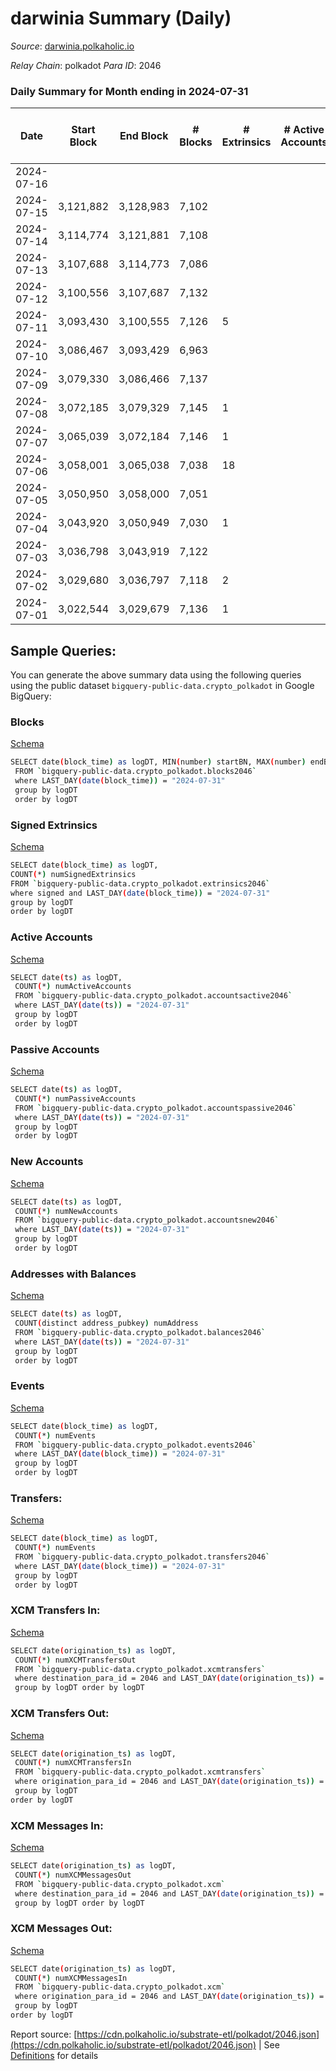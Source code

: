 # darwinia Summary (Daily)

_Source_: [darwinia.polkaholic.io](https://darwinia.polkaholic.io)

*Relay Chain*: polkadot
*Para ID*: 2046



### Daily Summary for Month ending in 2024-07-31


| Date    | Start Block | End Block | # Blocks | # Extrinsics | # Active Accounts | # Passive Accounts | # New Accounts | # Addresses | # Events  | # Transfers ($USD) | # XCM Transfers In ($USD) | # XCM Transfers Out ($USD) | # XCM In | # XCM Out | Issues |
|---------|-------------|-----------|----------|--------------|-------------------|--------------------|----------------|-------------|-----------|--------------------|---------------------------|----------------------------|----------|-----------|--------|
| 2024-07-16 |  |  |  |  |  |  |  |  |  |   |   |   |  |  |  |
| 2024-07-15 | 3,121,882 | 3,128,983 | 7,102 |  |  |  |  | 1,227 | 19,926 | 174  |   |   |  |  |  |
| 2024-07-14 | 3,114,774 | 3,121,881 | 7,108 |  |  |  |  | 1,227 | 19,754 | 158  |   |   |  |  |  |
| 2024-07-13 | 3,107,688 | 3,114,773 | 7,086 |  |  |  |  | 1,227 | 20,192 | 203  |   |   |  |  |  |
| 2024-07-12 | 3,100,556 | 3,107,687 | 7,132 |  |  |  |  | 1,226 | 21,157 | 177  |   |   |  |  |  |
| 2024-07-11 | 3,093,430 | 3,100,555 | 7,126 | 5 |  |  |  | 1,224 | 21,659 | 187  |   |   |  |  |  |
| 2024-07-10 | 3,086,467 | 3,093,429 | 6,963 |  |  |  |  | 1,223 | 19,899 | 181  |   |   |  |  |  |
| 2024-07-09 | 3,079,330 | 3,086,466 | 7,137 |  |  |  |  |  | 22,203 | 189  |   |   |  |  |  |
| 2024-07-08 | 3,072,185 | 3,079,329 | 7,145 | 1 |  |  |  |  | 20,592 | 239  |   |   |  |  |  |
| 2024-07-07 | 3,065,039 | 3,072,184 | 7,146 | 1 |  |  |  |  | 19,828 | 167  |   |   |  |  |  |
| 2024-07-06 | 3,058,001 | 3,065,038 | 7,038 | 18 |  |  |  |  | 20,234 | 270  |   |   |  |  |  |
| 2024-07-05 | 3,050,950 | 3,058,000 | 7,051 |  |  |  |  |  | 19,770 | 167  |   |   |  |  |  |
| 2024-07-04 | 3,043,920 | 3,050,949 | 7,030 | 1 |  |  |  |  | 19,167 | 191  |   |   |  |  |  |
| 2024-07-03 | 3,036,798 | 3,043,919 | 7,122 |  |  |  |  |  | 20,741 | 175  |   |   |  |  |  |
| 2024-07-02 | 3,029,680 | 3,036,797 | 7,118 | 2 |  |  |  |  | 21,100 | 163  |   |   |  |  |  |
| 2024-07-01 | 3,022,544 | 3,029,679 | 7,136 | 1 |  |  |  |  | 20,999 | 224  |   |   |  |  |  |

## Sample Queries:
You can generate the above summary data using the following queries using the public dataset `bigquery-public-data.crypto_polkadot` in Google BigQuery:


### Blocks 

[Schema](https://github.com/colorfulnotion/substrate-etl/blob/main/schema/blocks.json)

```bash
SELECT date(block_time) as logDT, MIN(number) startBN, MAX(number) endBN, COUNT(*) numBlocks 
 FROM `bigquery-public-data.crypto_polkadot.blocks2046`  
 where LAST_DAY(date(block_time)) = "2024-07-31" 
 group by logDT 
 order by logDT
```

### Signed Extrinsics 

[Schema](https://github.com/colorfulnotion/substrate-etl/blob/main/schema/extrinsics.json)

```bash
SELECT date(block_time) as logDT, 
COUNT(*) numSignedExtrinsics 
FROM `bigquery-public-data.crypto_polkadot.extrinsics2046`  
where signed and LAST_DAY(date(block_time)) = "2024-07-31" 
group by logDT 
order by logDT
```

### Active Accounts 

[Schema](https://github.com/colorfulnotion/substrate-etl/blob/main/schema/accountsactive.json)

```bash
SELECT date(ts) as logDT, 
 COUNT(*) numActiveAccounts 
 FROM `bigquery-public-data.crypto_polkadot.accountsactive2046` 
 where LAST_DAY(date(ts)) = "2024-07-31" 
 group by logDT 
 order by logDT
```

### Passive Accounts 

[Schema](https://github.com/colorfulnotion/substrate-etl/blob/main/schema/accountspassive.json)

```bash
SELECT date(ts) as logDT, 
 COUNT(*) numPassiveAccounts 
 FROM `bigquery-public-data.crypto_polkadot.accountspassive2046` 
 where LAST_DAY(date(ts)) = "2024-07-31" 
 group by logDT 
 order by logDT
```

### New Accounts 

[Schema](https://github.com/colorfulnotion/substrate-etl/blob/main/schema/accountsnew.json)

```bash
SELECT date(ts) as logDT, 
 COUNT(*) numNewAccounts 
 FROM `bigquery-public-data.crypto_polkadot.accountsnew2046` 
 where LAST_DAY(date(ts)) = "2024-07-31" 
 group by logDT
 order by logDT
```

### Addresses with Balances 

[Schema](https://github.com/colorfulnotion/substrate-etl/blob/main/schema/balances.json)

```bash
SELECT date(ts) as logDT,
 COUNT(distinct address_pubkey) numAddress 
 FROM `bigquery-public-data.crypto_polkadot.balances2046` 
 where LAST_DAY(date(ts)) = "2024-07-31" 
 group by logDT 
 order by logDT
```

### Events 

[Schema](https://github.com/colorfulnotion/substrate-etl/blob/main/schema/events.json)

```bash
SELECT date(block_time) as logDT, 
 COUNT(*) numEvents 
 FROM `bigquery-public-data.crypto_polkadot.events2046` 
 where LAST_DAY(date(block_time)) = "2024-07-31" 
 group by logDT 
 order by logDT
```

### Transfers:

[Schema](https://github.com/colorfulnotion/substrate-etl/blob/main/schema/transfers.json)

```bash
SELECT date(block_time) as logDT, 
 COUNT(*) numEvents 
 FROM `bigquery-public-data.crypto_polkadot.transfers2046` 
 where LAST_DAY(date(block_time)) = "2024-07-31" 
 group by logDT 
 order by logDT
```

### XCM Transfers In: 

[Schema](https://github.com/colorfulnotion/substrate-etl/blob/main/schema/xcmtransfers.json)

```bash
SELECT date(origination_ts) as logDT, 
 COUNT(*) numXCMTransfersOut 
 FROM `bigquery-public-data.crypto_polkadot.xcmtransfers` 
 where destination_para_id = 2046 and LAST_DAY(date(origination_ts)) = "2024-07-31" 
 group by logDT order by logDT
```

### XCM Transfers Out: 

[Schema](https://github.com/colorfulnotion/substrate-etl/blob/main/schema/xcmtransfers.json)

```bash
SELECT date(origination_ts) as logDT, 
 COUNT(*) numXCMTransfersIn 
 FROM `bigquery-public-data.crypto_polkadot.xcmtransfers` 
 where origination_para_id = 2046 and LAST_DAY(date(origination_ts)) = "2024-07-31" 
 group by logDT 
order by logDT
```

### XCM Messages In: 

[Schema](https://github.com/colorfulnotion/substrate-etl/blob/main/schema/xcm.json)

```bash
SELECT date(origination_ts) as logDT, 
 COUNT(*) numXCMMessagesOut 
 FROM `bigquery-public-data.crypto_polkadot.xcm` 
 where destination_para_id = 2046 and LAST_DAY(date(origination_ts)) = "2024-07-31" 
 group by logDT order by logDT
```

### XCM Messages Out: 

[Schema](https://github.com/colorfulnotion/substrate-etl/blob/main/schema/xcm.json)

```bash
SELECT date(origination_ts) as logDT, 
 COUNT(*) numXCMMessagesIn 
 FROM `bigquery-public-data.crypto_polkadot.xcm` 
 where origination_para_id = 2046 and LAST_DAY(date(origination_ts)) = "2024-07-31" 
 group by logDT 
order by logDT
```


Report source: [https://cdn.polkaholic.io/substrate-etl/polkadot/2046.json](https://cdn.polkaholic.io/substrate-etl/polkadot/2046.json) | See [Definitions](/DEFINITIONS.md) for details
